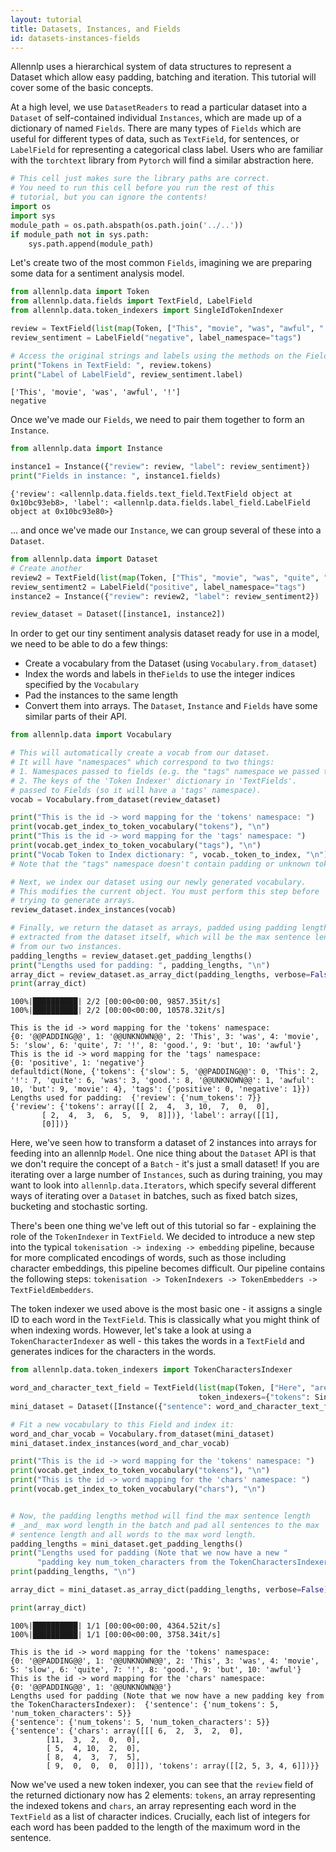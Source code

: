 ```yaml
---
layout: tutorial
title: Datasets, Instances, and Fields
id: datasets-instances-fields
---
```


Allennlp uses a hierarchical system of data structures to represent a Dataset which allow easy padding, batching and iteration. This tutorial will cover some of the basic concepts.


At a high level, we use `DatasetReaders` to read a particular dataset into a `Dataset` of self-contained individual `Instances`, 
which are made up of a dictionary of named `Fields`. There are many types of `Fields` which are useful for different types of data, such as `TextField`, for sentences, or `LabelField` for representing a categorical class label. Users who are familiar with the `torchtext` library from `Pytorch` will find a similar abstraction here. 




```python
# This cell just makes sure the library paths are correct. 
# You need to run this cell before you run the rest of this
# tutorial, but you can ignore the contents!
import os
import sys
module_path = os.path.abspath(os.path.join('../..'))
if module_path not in sys.path:
    sys.path.append(module_path)
```

Let's create two of the most common `Fields`, imagining we are preparing some data for a sentiment analysis model. 


```python
from allennlp.data import Token
from allennlp.data.fields import TextField, LabelField
from allennlp.data.token_indexers import SingleIdTokenIndexer

review = TextField(list(map(Token, ["This", "movie", "was", "awful", "!"])), token_indexers={"tokens": SingleIdTokenIndexer()})
review_sentiment = LabelField("negative", label_namespace="tags")

# Access the original strings and labels using the methods on the Fields.
print("Tokens in TextField: ", review.tokens)
print("Label of LabelField", review_sentiment.label)
```

    ['This', 'movie', 'was', 'awful', '!']
    negative


Once we've made our `Fields`, we need to pair them together to form an `Instance`. 


```python
from allennlp.data import Instance

instance1 = Instance({"review": review, "label": review_sentiment})
print("Fields in instance: ", instance1.fields)
```

    {'review': <allennlp.data.fields.text_field.TextField object at 0x10bc93eb8>, 'label': <allennlp.data.fields.label_field.LabelField object at 0x10bc93e80>}


... and once we've made our `Instance`, we can group several of these into a `Dataset`.


```python
from allennlp.data import Dataset
# Create another 
review2 = TextField(list(map(Token, ["This", "movie", "was", "quite", "slow", "but", "good" "."])), token_indexers={"tokens": SingleIdTokenIndexer()})
review_sentiment2 = LabelField("positive", label_namespace="tags")
instance2 = Instance({"review": review2, "label": review_sentiment2})

review_dataset = Dataset([instance1, instance2])
```

In order to get our tiny sentiment analysis dataset ready for use in a model, we need to be able to do a few things: 
- Create a vocabulary from the Dataset (using `Vocabulary.from_dataset`)
- Index the words and labels in the`Fields` to use the integer indices specified by the `Vocabulary`
- Pad the instances to the same length
- Convert them into arrays.
The `Dataset`, `Instance` and `Fields` have some similar parts of their API. 


```python
from allennlp.data import Vocabulary 

# This will automatically create a vocab from our dataset.
# It will have "namespaces" which correspond to two things:
# 1. Namespaces passed to fields (e.g. the "tags" namespace we passed to our LabelField)
# 2. The keys of the 'Token Indexer' dictionary in 'TextFields'.
# passed to Fields (so it will have a 'tags' namespace).
vocab = Vocabulary.from_dataset(review_dataset)

print("This is the id -> word mapping for the 'tokens' namespace: ")
print(vocab.get_index_to_token_vocabulary("tokens"), "\n")
print("This is the id -> word mapping for the 'tags' namespace: ")
print(vocab.get_index_to_token_vocabulary("tags"), "\n")
print("Vocab Token to Index dictionary: ", vocab._token_to_index, "\n")
# Note that the "tags" namespace doesn't contain padding or unknown tokens.

# Next, we index our dataset using our newly generated vocabulary.
# This modifies the current object. You must perform this step before 
# trying to generate arrays. 
review_dataset.index_instances(vocab)

# Finally, we return the dataset as arrays, padded using padding lengths
# extracted from the dataset itself, which will be the max sentence length
# from our two instances.
padding_lengths = review_dataset.get_padding_lengths()
print("Lengths used for padding: ", padding_lengths, "\n")
array_dict = review_dataset.as_array_dict(padding_lengths, verbose=False)
print(array_dict)
```

    100%|██████████| 2/2 [00:00<00:00, 9857.35it/s]
    100%|██████████| 2/2 [00:00<00:00, 10578.32it/s]

    This is the id -> word mapping for the 'tokens' namespace: 
    {0: '@@PADDING@@', 1: '@@UNKNOWN@@', 2: 'This', 3: 'was', 4: 'movie', 5: 'slow', 6: 'quite', 7: '!', 8: 'good.', 9: 'but', 10: 'awful'}
    This is the id -> word mapping for the 'tags' namespace: 
    {0: 'positive', 1: 'negative'}
    defaultdict(None, {'tokens': {'slow': 5, '@@PADDING@@': 0, 'This': 2, '!': 7, 'quite': 6, 'was': 3, 'good.': 8, '@@UNKNOWN@@': 1, 'awful': 10, 'but': 9, 'movie': 4}, 'tags': {'positive': 0, 'negative': 1}})
    Lengths used for padding:  {'review': {'num_tokens': 7}}
    {'review': {'tokens': array([[ 2,  4,  3, 10,  7,  0,  0],
           [ 2,  4,  3,  6,  5,  9,  8]])}, 'label': array([[1],
           [0]])}


    


Here, we've seen how to transform a dataset of 2 instances into arrays for feeding into an allennlp `Model`. One nice thing about the `Dataset` API is that we don't require the concept of a `Batch` - it's just a small dataset! If you are iterating over a large number of `Instances`, such as during training, you may want to look into `allennlp.data.Iterators`, which specify several different ways of iterating over a `Dataset` in batches, such as fixed batch sizes, bucketing and stochastic sorting. 

There's been one thing we've left out of this tutorial so far - explaining the role of the `TokenIndexer` in `TextField`. We decided to introduce a new step into the typical `tokenisation -> indexing -> embedding` pipeline, because for more complicated encodings of words, such as those including character embeddings, this pipeline becomes difficult. Our pipeline contains the following steps: `tokenisation -> TokenIndexers -> TokenEmbedders -> TextFieldEmbedders`. 

The token indexer we used above is the most basic one - it assigns a single ID to each word in the `TextField`. This is classically what you might think of when indexing words. 
However, let's take a look at using a `TokenCharacterIndexer` as well - this takes the words in a `TextField` and generates indices for the characters in the words.




```python
from allennlp.data.token_indexers import TokenCharactersIndexer

word_and_character_text_field = TextField(list(map(Token, ["Here", "are", "some", "longer", "words", "."])), 
                                          token_indexers={"tokens": SingleIdTokenIndexer(), "chars": TokenCharactersIndexer()})
mini_dataset = Dataset([Instance({"sentence": word_and_character_text_field})])

# Fit a new vocabulary to this Field and index it:
word_and_char_vocab = Vocabulary.from_dataset(mini_dataset)
mini_dataset.index_instances(word_and_char_vocab)

print("This is the id -> word mapping for the 'tokens' namespace: ")
print(vocab.get_index_to_token_vocabulary("tokens"), "\n")
print("This is the id -> word mapping for the 'chars' namespace: ")
print(vocab.get_index_to_token_vocabulary("chars"), "\n")


# Now, the padding lengths method will find the max sentence length 
# _and_ max word length in the batch and pad all sentences to the max
# sentence length and all words to the max word length.
padding_lengths = mini_dataset.get_padding_lengths()
print("Lengths used for padding (Note that we now have a new "
      "padding key num_token_characters from the TokenCharactersIndexer): ")
print(padding_lengths, "\n")

array_dict = mini_dataset.as_array_dict(padding_lengths, verbose=False)

print(array_dict)
```

    100%|██████████| 1/1 [00:00<00:00, 4364.52it/s]
    100%|██████████| 1/1 [00:00<00:00, 3758.34it/s]

    This is the id -> word mapping for the 'tokens' namespace: 
    {0: '@@PADDING@@', 1: '@@UNKNOWN@@', 2: 'This', 3: 'was', 4: 'movie', 5: 'slow', 6: 'quite', 7: '!', 8: 'good.', 9: 'but', 10: 'awful'}
    This is the id -> word mapping for the 'chars' namespace: 
    {0: '@@PADDING@@', 1: '@@UNKNOWN@@'}
    Lengths used for padding (Note that we now have a new padding key from the TokenCharactersIndexer):  {'sentence': {'num_tokens': 5, 'num_token_characters': 5}}
    {'sentence': {'num_tokens': 5, 'num_token_characters': 5}}
    {'sentence': {'chars': array([[[ 6,  2,  3,  2,  0],
            [11,  3,  2,  0,  0],
            [ 5,  4, 10,  2,  0],
            [ 8,  4,  3,  7,  5],
            [ 9,  0,  0,  0,  0]]]), 'tokens': array([[2, 5, 3, 4, 6]])}}


    


Now we've used a new token indexer, you can see that the `review` field of the returned dictionary now has 2 elements: `tokens`, an array representing the indexed tokens and `chars`, an array representing each word in the `TextField` as a list of character indices. Crucially, each list of integers for each word has been padded to the length of the maximum word in the sentence. 

